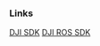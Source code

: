 ### Links
[DJI SDK](https://developer.dji.com/onboard-sdk/documentation/introduction/homepage.html)
[DJI ROS SDK](http://wiki.ros.org/dji_sdk)
